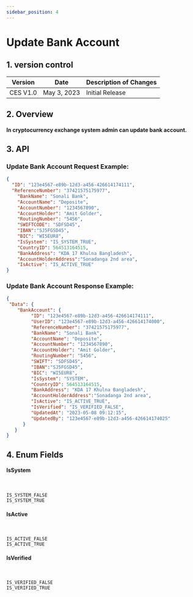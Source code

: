 ```yaml
---
sidebar_position: 4
---
```


# Update Bank Account

## 1. version control

| Version  | Date        | Description of Changes |
| -------- | ----------- | ---------------------- |
| CES V1.0 | May 3, 2023 | Initial Release        |

## 2. Overview

#### In cryptocurrency exchange system admin can update bank account.


## 3. API

### Update Bank Account Request Example:

```json
{
  "ID": "123e4567-e89b-12d3-a456-426614174111",
  "ReferenceNumber": "37421575175977",
	"BankName": "Sonali Bank",
	"AccountName": "Deposite",
	"AccountNumber": "1234567890",
	"AccountHolder": "Amit Golder",
	"RoutingNumber": "5456",
	"SWIFTCODE": "SDFSD45",
	"IBAN":"SJ5FGSD45",
	"BIC": "WI5EUR8",
	"IsSystem": "IS_SYSTEM_TRUE",
	"CountryID": 564513164515,
	"BankAddress": "KDA 17 Khulna Bangladesh",
	"AccountHolderAddress":"Sonadanga 2nd area",
	"IsActive": "IS_ACTIVE_TRUE"
}
```
### Update Bank Account Response Example:

```json
{ 
 "Data": {
    "BankAccount": {            
         "ID": "123e4567-e89b-12d3-a456-426614174111",
         "UserID": "123e4567-e89b-12d3-a456-426614174000",
         "ReferenceNumber": "37421575175977",
         "BankName": "Sonali Bank",
         "AccountName": "Deposite",
         "AccountNumber": "1234567890",
         "AccountHolder": "Amit Golder",
         "RoutingNumber": "5456",
         "SWIFT": "SDFSD45",
         "IBAN":"SJ5FGSD45",
         "BIC": "WI5EUR8",
         "IsSystem": "SYSTEM",
         "CountryID": 564513164515,
         "BankAddress": "KDA 17 Khulna Bangladesh",
         "AccountHolderAddress":"Sonadanga 2nd area",
         "IsActive": "IS_ACTIVE_TRUE",
         "IsVerified": "IS_VERIFIED_FALSE",
         "UpdatedAt": "2023-05-08 09:12:15",
         "UpdatedBy": "123e4567-e89b-12d3-a456-426614174025"
      }
   }
}
```

## 4. Enum Fields
#### **IsSystem**
&nbsp;

	IS_SYSTEM_FALSE
	IS_SYSTEM_TRUE

#### **IsActive**
&nbsp;

	IS_ACTIVE_FALSE
	IS_ACTIVE_TRUE
	
#### **IsVerified**
&nbsp;

	IS_VERIFIED_FALSE
	IS_VERIFIED_TRUE
